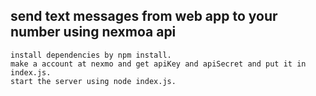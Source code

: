 ## send text messages from web app to your number using nexmoa api
```
install dependencies by npm install.
make a account at nexmo and get apiKey and apiSecret and put it in index.js.
start the server using node index.js.
```

